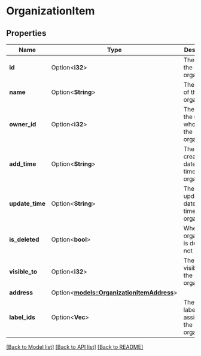 # OrganizationItem

## Properties

Name | Type | Description | Notes
------------ | ------------- | ------------- | -------------
**id** | Option<**i32**> | The ID of the organization | [optional]
**name** | Option<**String**> | The name of the organization | [optional]
**owner_id** | Option<**i32**> | The ID of the user who owns the organization | [optional]
**add_time** | Option<**String**> | The creation date and time of the organization | [optional]
**update_time** | Option<**String**> | The last updated date and time of the organization | [optional]
**is_deleted** | Option<**bool**> | Whether the organization is deleted or not | [optional]
**visible_to** | Option<**i32**> | The visibility of the organization | [optional]
**address** | Option<[**models::OrganizationItemAddress**](OrganizationItemAddress.md)> |  | [optional]
**label_ids** | Option<**Vec<i32>**> | The IDs of labels assigned to the organization | [optional]

[[Back to Model list]](../README.md#documentation-for-models) [[Back to API list]](../README.md#documentation-for-api-endpoints) [[Back to README]](../README.md)


